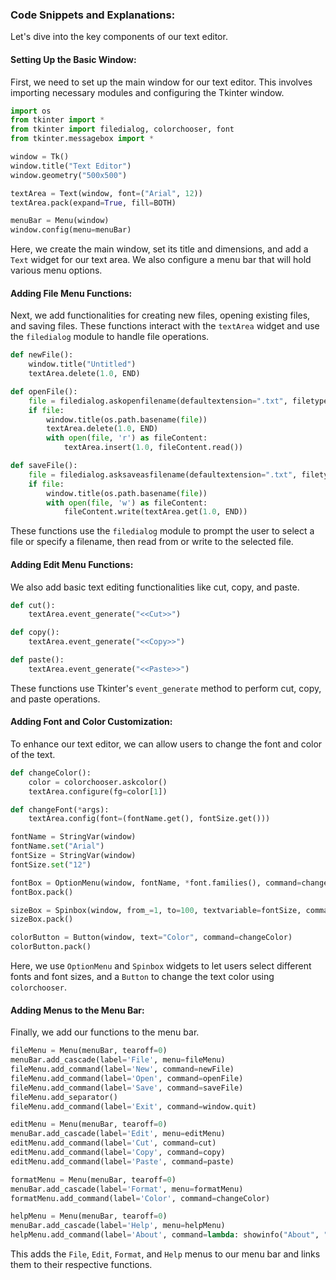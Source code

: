 ### Code Snippets and Explanations:

Let's dive into the key components of our text editor.

#### Setting Up the Basic Window:

First, we need to set up the main window for our text editor. This involves importing necessary modules and configuring the Tkinter window.

```python
import os
from tkinter import *
from tkinter import filedialog, colorchooser, font
from tkinter.messagebox import *

window = Tk()
window.title("Text Editor")
window.geometry("500x500")

textArea = Text(window, font=("Arial", 12))
textArea.pack(expand=True, fill=BOTH)

menuBar = Menu(window)
window.config(menu=menuBar)
```

Here, we create the main window, set its title and dimensions, and add a `Text` widget for our text area. We also configure a menu bar that will hold various menu options.

#### Adding File Menu Functions:

Next, we add functionalities for creating new files, opening existing files, and saving files. These functions interact with the `textArea` widget and use the `filedialog` module to handle file operations.

```python
def newFile():
    window.title("Untitled")
    textArea.delete(1.0, END)

def openFile():
    file = filedialog.askopenfilename(defaultextension=".txt", filetypes=[('All Files', '*.*'), ("Text Documents", '*.txt')])
    if file:
        window.title(os.path.basename(file))
        textArea.delete(1.0, END)
        with open(file, 'r') as fileContent:
            textArea.insert(1.0, fileContent.read())

def saveFile():
    file = filedialog.asksaveasfilename(defaultextension=".txt", filetypes=[('All Files', '*.*'), ('Text Documents', '*.txt')])
    if file:
        window.title(os.path.basename(file))
        with open(file, 'w') as fileContent:
            fileContent.write(textArea.get(1.0, END))
```

These functions use the `filedialog` module to prompt the user to select a file or specify a filename, then read from or write to the selected file.

#### Adding Edit Menu Functions:

We also add basic text editing functionalities like cut, copy, and paste.

```python
def cut():
    textArea.event_generate("<<Cut>>")

def copy():
    textArea.event_generate("<<Copy>>")

def paste():
    textArea.event_generate("<<Paste>>")
```

These functions use Tkinter's `event_generate` method to perform cut, copy, and paste operations.

#### Adding Font and Color Customization:

To enhance our text editor, we can allow users to change the font and color of the text.

```python
def changeColor():
    color = colorchooser.askcolor()
    textArea.configure(fg=color[1])

def changeFont(*args):
    textArea.config(font=(fontName.get(), fontSize.get()))

fontName = StringVar(window)
fontName.set("Arial")
fontSize = StringVar(window)
fontSize.set("12")

fontBox = OptionMenu(window, fontName, *font.families(), command=changeFont)
fontBox.pack()

sizeBox = Spinbox(window, from_=1, to=100, textvariable=fontSize, command=changeFont)
sizeBox.pack()

colorButton = Button(window, text="Color", command=changeColor)
colorButton.pack()
```

Here, we use `OptionMenu` and `Spinbox` widgets to let users select different fonts and font sizes, and a `Button` to change the text color using `colorchooser`.

#### Adding Menus to the Menu Bar:

Finally, we add our functions to the menu bar.

```python
fileMenu = Menu(menuBar, tearoff=0)
menuBar.add_cascade(label='File', menu=fileMenu)
fileMenu.add_command(label='New', command=newFile)
fileMenu.add_command(label='Open', command=openFile)
fileMenu.add_command(label='Save', command=saveFile)
fileMenu.add_separator()
fileMenu.add_command(label='Exit', command=window.quit)

editMenu = Menu(menuBar, tearoff=0)
menuBar.add_cascade(label='Edit', menu=editMenu)
editMenu.add_command(label='Cut', command=cut)
editMenu.add_command(label='Copy', command=copy)
editMenu.add_command(label='Paste', command=paste)

formatMenu = Menu(menuBar, tearoff=0)
menuBar.add_cascade(label='Format', menu=formatMenu)
formatMenu.add_command(label='Color', command=changeColor)

helpMenu = Menu(menuBar, tearoff=0)
menuBar.add_cascade(label='Help', menu=helpMenu)
helpMenu.add_command(label='About', command=lambda: showinfo("About", "A simple text editor made with Tkinter"))
```

This adds the `File`, `Edit`, `Format`, and `Help` menus to our menu bar and links them to their respective functions.
